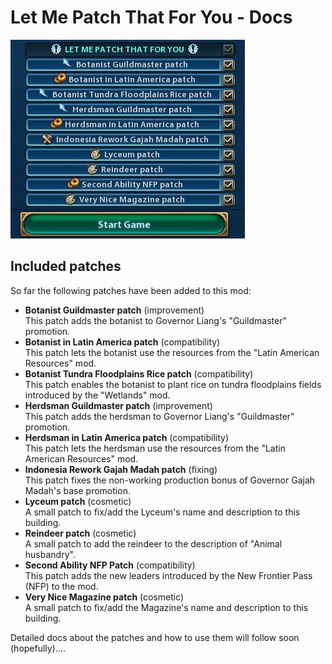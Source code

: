 # Let Me Patch That For You - Docs

![Logo](ConfigOverview_v6.jpg)

## Included patches
So far the following patches have been added to this mod:

- **Botanist Guildmaster patch** (improvement)<br>This patch adds the botanist to Governor Liang's "Guildmaster" promotion.
- **Botanist in Latin America patch** (compatibility)<br>This patch lets the botanist use the resources from the "Latin American Resources" mod.
- **Botanist Tundra Floodplains Rice patch** (compatibility)<br>This patch enables the botanist to plant rice on tundra floodplains fields introduced by the "Wetlands" mod.
- **Herdsman Guildmaster patch** (improvement)<br>This patch adds the herdsman to Governor Liang's "Guildmaster" promotion.
- **Herdsman in Latin America patch** (compatibility)<br>This patch lets the herdsman use the resources from the "Latin American Resources" mod.
- **Indonesia Rework Gajah Madah patch** (fixing)<br>This patch fixes the non-working production bonus of Governor Gajah Madah's base promotion.
- **Lyceum patch** (cosmetic)<br>A small patch to fix/add the Lyceum's name and description to this building.
- **Reindeer patch** (cosmetic)<br>A small patch to add the reindeer to the description of "Animal husbandry".
- **Second Ability NFP Patch** (compatibility)<br>This patch adds the new leaders introduced by the New Frontier Pass (NFP) to the mod.
- **Very Nice Magazine patch** (cosmetic)<br>A small patch to fix/add the Magazine's name and description to this building.

Detailed docs about the patches and how to use them will follow soon (hopefully)....
